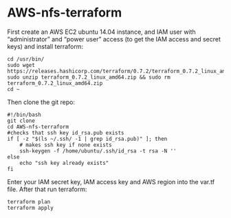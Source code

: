 # AWS-nfs-terraform

First create an AWS EC2 ubuntu 14.04 instance, and IAM user with “administrator” and “power user” access (to get the IAM access and secret keys) and install terraform:


    cd /usr/bin/
    sudo wget https://releases.hashicorp.com/terraform/0.7.2/terraform_0.7.2_linux_amd64.zip
    sudo unzip terraform_0.7.2_linux_amd64.zip && sudo rm terraform_0.7.2_linux_amd64.zip
    cd ~

Then clone the git repo:

    #!/bin/bash
    git clone
    cd AWS-nfs-terraform
    #checks that ssh key id_rsa.pub exists
    if [ -z "$(ls ~/.ssh/ -1 | grep id_rsa.pub)" ]; then
    	# makes ssh key if none exists
    	ssh-keygen -f /home/ubuntu/.ssh/id_rsa -t rsa -N ''
    else
    	echo "ssh key already exists"
    fi

Enter your IAM secret key, IAM access key and AWS region into the var.tf file.
After that run terraform:

    terraform plan
    terraform apply
